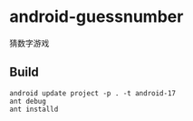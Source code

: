 android-guessnumber
===================

猜数字游戏

Build
-----

    android update project -p . -t android-17
    ant debug
    ant installd
